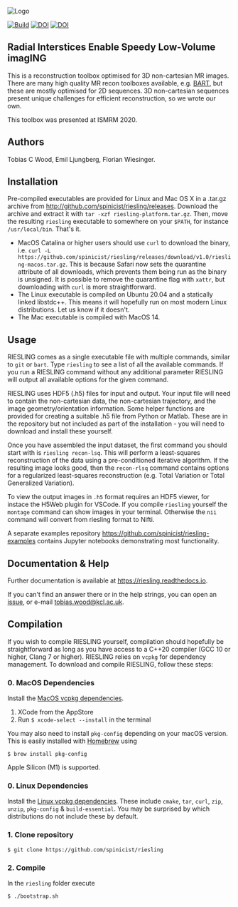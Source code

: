 ![Logo](riesling-logo.png)

[![Build](https://github.com/spinicist/riesling/workflows/Build/badge.svg)](https://github.com/spinicist/riesling/actions)
[![DOI](https://zenodo.org/badge/317237623.svg)](https://zenodo.org/badge/latestdoi/317237623)
[![DOI](https://joss.theoj.org/papers/10.21105/joss.03500/status.svg)](https://doi.org/10.21105/joss.03500)

## Radial Interstices Enable Speedy Low-Volume imagING

This is a reconstruction toolbox optimised for 3D non-cartesian MR images. There are many high quality MR recon toolboxes
available, e.g. [BART](http://mrirecon.github.io/bart/), but these are mostly optimised for 2D sequences. 3D non-cartesian
sequences present unique challenges for efficient reconstruction, so we wrote our own.

This toolbox was presented at ISMRM 2020.

## Authors

Tobias C Wood, Emil Ljungberg, Florian Wiesinger.

## Installation

Pre-compiled executables are provided for Linux and Mac OS X in a .tar.gz 
archive from http://github.com/spinicist/riesling/releases. Download the 
archive and extract it with `tar -xzf riesling-platform.tar.gz`. Then, move the 
resulting `riesling` executable to somewhere on your `$PATH`, for instance 
`/usr/local/bin`. That's it.

- MacOS Catalina or higher users should use `curl` to download the binary, i.e. 
  `curl -L https://github.com/spinicist/riesling/releases/download/v1.0/riesling-macos.tar.gz`. 
  This is because Safari now sets the quarantine attribute of all downloads, 
  which prevents them being run as the binary is unsigned. It is possible to 
  remove the quarantine flag with `xattr`, but downloading with `curl` is more 
  straightforward.
- The Linux executable is compiled on Ubuntu 20.04 and a statically linked
  libstdc++. This means it will hopefully run on most modern Linux
  distributions. Let us know if it doesn't.
- The Mac executable is compiled with MacOS 14.

## Usage

RIESLING comes as a single executable file with multiple commands, similar to 
`git` or `bart`. Type `riesling` to see a list of all the available commands. If
you run a RIESLING command without any additional parameter RIESLING will output
all available options for the given command.

RIESLING uses HDF5 (.h5) files for input and output. Your input file will need
to contain the non-cartesian data, the non-cartesian trajectory, and the image
geometry/orientation information. Some helper functions are provided for
creating a suitable .h5 file from Python or Matlab. These are in the repository
but not included as part of the installation - you will need to download and
install these yourself.

Once you have assembled the input dataset, the first command you should start
with is `riesling recon-lsq`. This will perform a least-squares reconstruction
of the data using a pre-conditioned iterative algorithm. If the resulting
image looks good, then the `recon-rlsq` command contains options for a
regularized least-squares reconstruction (e.g. Total Variation or Total
Generalized Variation).

To view the output images in `.h5` format requires an HDF5 viewer, for instace
the H5Web plugin for VSCode. If you compile `riesling` yourself the `montage`
command can show images in your terminal. Otherwise the `nii` command will
convert from riesling format to Nifti. 

A separate examples repository https://github.com/spinicist/riesling-examples
contains Jupyter notebooks demonstrating most functionality.

## Documentation & Help

Further documentation is available at https://riesling.readthedocs.io.

If you can't find an answer there or in the help strings, 
you can open an [issue](https://github.com/spinicist/riesling/issues), or
e-mail tobias.wood@kcl.ac.uk.

## Compilation

If you wish to compile RIESLING yourself, compilation should hopefully be 
straightforward as long as you have access to a C++20 compiler (GCC 10 or
higher, Clang 7 or higher). RIESLING relies on `vcpkg` for dependency
management. To download and compile RIESLING, follow these steps:

### 0. MacOS Dependencies
Install the [MacOS vcpkg dependencies](https://github.com/microsoft/vcpkg#installing-macos-developer-tools).

1. XCode from the AppStore
2. Run `$ xcode-select --install` in the terminal

You may also need to install `pkg-config` depending on your macOS version. This
is easily installed with [Homebrew](https://brew.sh/) using
```
$ brew install pkg-config
```

Apple Silicon (M1) is supported.

### 0. Linux Dependencies
Install the [Linux vcpkg dependencies](https://github.com/microsoft/vcpkg#installing-linux-developer-tools).
These include `cmake`, `tar`, `curl`, `zip`, `unzip`, `pkg-config` \& `build-essential`.
You may be surprised by which distributions do not include these by default.

### 1. Clone repository
```
$ git clone https://github.com/spinicist/riesling
```

### 2. Compile
In the `riesling` folder execute
```
$ ./bootstrap.sh
```
